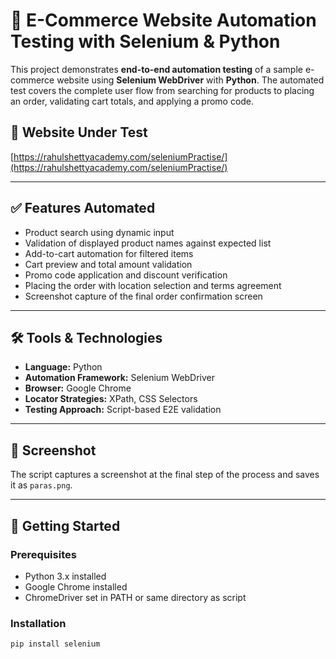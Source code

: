 # 🧪 E-Commerce Website Automation Testing with Selenium & Python

This project demonstrates **end-to-end automation testing** of a sample e-commerce website using **Selenium WebDriver** with **Python**. The automated test covers the complete user flow from searching for products to placing an order, validating cart totals, and applying a promo code.

## 🔗 Website Under Test
[https://rahulshettyacademy.com/seleniumPractise/](https://rahulshettyacademy.com/seleniumPractise/)

---

## ✅ Features Automated
- Product search using dynamic input
- Validation of displayed product names against expected list
- Add-to-cart automation for filtered items
- Cart preview and total amount validation
- Promo code application and discount verification
- Placing the order with location selection and terms agreement
- Screenshot capture of the final order confirmation screen

---

## 🛠️ Tools & Technologies
- **Language:** Python  
- **Automation Framework:** Selenium WebDriver  
- **Browser:** Google Chrome  
- **Locator Strategies:** XPath, CSS Selectors  
- **Testing Approach:** Script-based E2E validation

---

## 📸 Screenshot
The script captures a screenshot at the final step of the process and saves it as `paras.png`.

---

## 🚀 Getting Started

### Prerequisites
- Python 3.x installed
- Google Chrome installed
- ChromeDriver set in PATH or same directory as script

### Installation
```bash
pip install selenium
